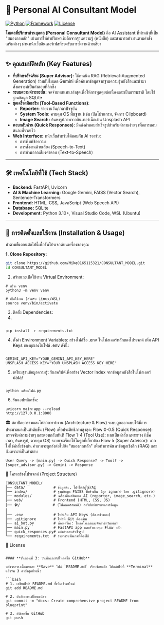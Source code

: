 # 🧠 Personal AI Consultant Model

[![Python](https://img.shields.io/badge/Python-3.10%2B-blue.svg)](https://www.python.org/)
[![Framework](https://img.shields.io/badge/Framework-FastAPI-green.svg)](https://fastapi.tiangolo.com/)
[![License](https://img.shields.io/badge/License-MIT-yellow.svg)](LICENSE)

**โมเดลที่ปรึกษาส่วนบุคคล (Personal Consultant Model)** คือ AI Assistant ที่ทำหน้าที่เป็น "สมองกลหลัก" เน้นการให้คำปรึกษาเชิงลึกจากฐานความรู้ (หนังสือ) และสามารถทำงานตามคำสั่งเสริมต่างๆ ผ่านหน้าเว็บอินเตอร์เฟสที่รองรับการสั่งงานด้วยเสียง

---

## ✨ คุณสมบัติหลัก (Key Features)

- **ที่ปรึกษาอัจฉริยะ (Super Advisor):** ใช้เทคนิค RAG (Retrieval-Augmented Generation) ร่วมกับโมเดล Gemini เพื่อค้นหาข้อมูลจากฐานความรู้หนังสือและนำมาสังเคราะห์เป็นคำตอบที่ลึกซึ้ง
- **ระบบความจำระยะสั้น:** จดจำบทสนทนาล่าสุดเพื่อให้การพูดคุยต่อเนื่องและเป็นธรรมชาติ โดยใช้ฐานข้อมูล SQLite
- **ชุดเครื่องมือเสริม (Tool-Based Functions):**
  - **Reporter:** รายงานวัน/เวลาปัจจุบัน
  - **System Tools:** ควบคุม OS พื้นฐาน (เช่น เปิดโปรแกรม, จัดการ Clipboard)
  - **Image Search:** ค้นหารูปภาพจากอินเทอร์เน็ตผ่าน Unsplash API
- **ตอบกลับด่วน (Quick Responses):** มีคลังคำตอบสำเร็จรูปสำหรับคำถามง่ายๆ เพื่อการตอบสนองที่รวดเร็ว
- **Web Interface:** หน้าเว็บสำหรับโต้ตอบกับ AI รองรับ:
  - การพิมพ์ข้อความ
  - การสั่งงานด้วยเสียง (Speech-to-Text)
  - การอ่านออกเสียงคำตอบ (Text-to-Speech)

---

## 🛠️ เทคโนโลยีที่ใช้ (Tech Stack)

- **Backend:** FastAPI, Uvicorn
- **AI & Machine Learning:** Google Gemini, FAISS (Vector Search), Sentence-Transformers
- **Frontend:** HTML, CSS, JavaScript (Web Speech API)
- **Database:** SQLite
- **Development:** Python 3.10+, Visual Studio Code, WSL (Ubuntu)

---

## 🚀 การติดตั้งและใช้งาน (Installation & Usage)

ทำตามขั้นตอนต่อไปนี้เพื่อรันโปรเจกต์บนเครื่องของคุณ

**1. Clone Repository:**

```bash
git clone https://github.com/Mike0165115321/CONSULTANT_MODEL.git
cd CONSULTANT_MODEL
```

2. สร้างและเปิดใช้งาน Virtual Environment:

```
# สร้าง venv
python3 -m venv venv

# เปิดใช้งาน (สำหรับ Linux/WSL)
source venv/bin/activate
```
3. ติดตั้ง Dependencies:
4. 
```

pip install -r requirements.txt

```

4. ตั้งค่า Environment Variables:
สร้างไฟล์ชื่อ .env ในโฟลเดอร์หลักของโปรเจกต์
เพิ่ม API Keys ของคุณลงในไฟล์ .env ดังนี้:

```

GEMINI_API_KEY="YOUR_GEMINI_API_KEY_HERE"
UNSPLASH_ACCESS_KEY="YOUR_UNSPLASH_ACCESS_KEY_HERE"

```

5. เตรียมฐานข้อมูลความรู้:
รันสคริปต์เพื่อสร้าง Vector Index จากข้อมูลหนังสือในโฟลเดอร์ data/

```

python เตรียมไฟล์.py

```

6. รันแอปพลิเคชัน:
```
uvicorn main:app --reload
http://127.0.0.1:8000

```

🏛️ สถาปัตยกรรมและโฟลว์การทำงาน (Architecture & Flow)
ระบบถูกออกแบบให้มีการประมวลผลเป็นลำดับชั้น (Flow) เพื่อประสิทธิภาพสูงสุด:
Flow 0-0.5 (Quick Response): ตรวจจับคำถามง่ายๆ และตอบกลับทันที
Flow 1-4 (Tool Use): หากเป็นคำสั่งเฉพาะทาง (เช็คเวลา, ค้นหารูป, ควบคุม OS) ระบบจะเรียกใช้โมดูลที่เกี่ยวข้อง
Flow 5 (Super Advisor): หากไม่ใช่คำสั่งข้างต้น คำถามจะถูกส่งต่อไปยัง "สมองกลหลัก" เพื่อทำการค้นหาข้อมูลเชิงลึก (RAG) และสังเคราะห์เป็นคำตอบ

```
User Query -> [main.py] -> Quick Response? -> Tool? -> [super_advisor.py] -> Gemini -> Response

```

📂 โครงสร้างโปรเจกต์ (Project Structure)

```
CONSULTANT_MODEL/
├── data/             # ข้อมูลดิบ, โปรไฟล์ผู้ใช้/AI
├── index/            # ฐานข้อมูล FAISS ที่สร้างขึ้น (ถูก ignore โดย .gitignore)
├── modules/          # เครื่องมือเสริมของ AI (reporter, image_search, etc.)
├── web/              # Frontend (HTML, CSS, JS)
├── 🛠️/               # (โฟลเดอร์สมมติ) สคริปต์สำหรับจัดการข้อมูล
│
├── .env              # ไฟล์เก็บ API Keys (ต้องสร้างเอง)
├── .gitignore        # ไฟล์ที่ Git ต้องเมิน
├── ai_bot.py         # ห้องเครื่อง: โหลดโมเดลและจัดการทรัพยากร
├── main.py           # FastAPI app และตัวควบคุม Flow หลัก
├── quick_responses.py# คลังคำตอบสำเร็จรูป
└── requirements.txt  # รายการแพ็คเกจที่ต้องใช้
```

📄 License

```

#### **ขั้นตอนที่ 3: บันทึกและอัปโหลดขึ้น GitHub**

หลังจากวางเนื้อหาและ **Save** ไฟล์ `README.md` เรียบร้อยแล้ว ให้กลับไปที่ **Terminal** แล้วรัน 3 คำสั่งสุดท้ายนี้:

```bash
# 1. เตรียมไฟล์ README.md ที่เพิ่มเข้ามาใหม่
git add README.md

# 2. บันทึกการเปลี่ยนแปลง
git commit -m "docs: Create comprehensive project README from blueprint"

# 3. อัปเดตขึ้น GitHub
git push

```
